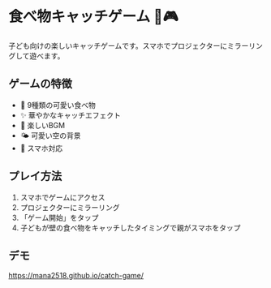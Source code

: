 # 食べ物キャッチゲーム 🍎🎮

子ども向けの楽しいキャッチゲームです。スマホでプロジェクターにミラーリングして遊べます。

## ゲームの特徴
- 🍓 9種類の可愛い食べ物
- ✨ 華やかなキャッチエフェクト
- 🎵 楽しいBGM
- 🌤️ 可愛い空の背景
- 📱 スマホ対応

## プレイ方法
1. スマホでゲームにアクセス
2. プロジェクターにミラーリング
3. 「ゲーム開始」をタップ
4. 子どもが壁の食べ物をキャッチしたタイミングで親がスマホをタップ

## デモ
https://mana2518.github.io/catch-game/